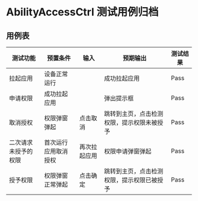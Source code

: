 # AbilityAccessCtrl 测试用例归档

## 用例表

|测试功能|预置条件|输入|预期输出|测试结果|
|--------------------------------|--------------------------------|--------------------------------|--------------------------------|--------------------------------|
|拉起应用|	设备正常运行|		|成功拉起应用|Pass|
|申请权限|	成功拉起应用|		|弹出提示框|Pass|
|取消授权|	权限弹窗弹起|	点击取消|	跳转到主页，点击检测权限，提示权限未被授予|Pass|
|二次请求未授予的权限|	首次运行应用取消授权|再次拉起应用|   权限申请弹窗弹起|  Pass|
|授予权限|	权限弹窗正常弹起|   点击确定|	跳转到主页，点击检测权限，提示权限已被授予|Pass|
